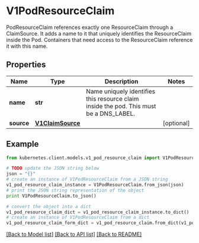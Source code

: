 # V1PodResourceClaim

PodResourceClaim references exactly one ResourceClaim through a ClaimSource. It adds a name to it that uniquely identifies the ResourceClaim inside the Pod. Containers that need access to the ResourceClaim reference it with this name.

## Properties
Name | Type | Description | Notes
------------ | ------------- | ------------- | -------------
**name** | **str** | Name uniquely identifies this resource claim inside the pod. This must be a DNS_LABEL. | 
**source** | [**V1ClaimSource**](V1ClaimSource.md) |  | [optional] 

## Example

```python
from kubernetes.client.models.v1_pod_resource_claim import V1PodResourceClaim

# TODO update the JSON string below
json = "{}"
# create an instance of V1PodResourceClaim from a JSON string
v1_pod_resource_claim_instance = V1PodResourceClaim.from_json(json)
# print the JSON string representation of the object
print V1PodResourceClaim.to_json()

# convert the object into a dict
v1_pod_resource_claim_dict = v1_pod_resource_claim_instance.to_dict()
# create an instance of V1PodResourceClaim from a dict
v1_pod_resource_claim_form_dict = v1_pod_resource_claim.from_dict(v1_pod_resource_claim_dict)
```
[[Back to Model list]](../README.md#documentation-for-models) [[Back to API list]](../README.md#documentation-for-api-endpoints) [[Back to README]](../README.md)


